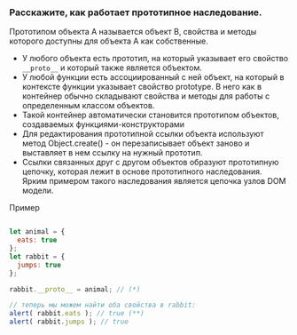 ### Расскажите, как работает прототипное наследование.

Прототипом объекта А называется объект B, свойства и методы которого доступны для объекта A как собственные.


* У любого объекта есть прототип, на который указывает его свойство `__proto__` и который также является объектом.
* У любой функции есть ассоциированный с ней объект, на который в контексте функции указывает свойство prototype. В него как в контейнер обычно складывают свойства и методы для работы с определенным классом объектов.
* Такой контейнер автоматически становится прототипом объектов, создаваемых функциями-конструкторами
* Для редактирования прототипной ссылки объекта используют метод Object.create() - он перезаписывает объект заново и выставляет в нем ссылку на нужный прототип.
* Ссылки связанных друг с другом объектов образуют прототипную цепочку, которая лежит в основе прототипного наследования. Ярким примером такого наследования является цепочка узлов DOM модели.

Пример
~~~~javascript

let animal = {
  eats: true
};
let rabbit = {
  jumps: true
};

rabbit.__proto__ = animal; // (*)

// теперь мы можем найти оба свойства в rabbit:
alert( rabbit.eats ); // true (**)
alert( rabbit.jumps ); // true

~~~~
